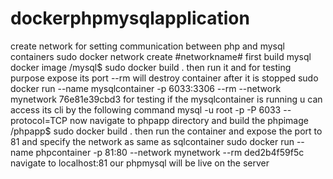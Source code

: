 # dockerphpmysqlapplication

create network for setting communication between php and mysql containers
sudo docker network create #networkname#
first build mysql docker image
/mysql$ sudo docker build .
then run it and for testing purpose expose its port --rm will destroy container after it is stopped 
sudo docker run --name mysqlcontainer -p 6033:3306 --rm --network mynetwork 76e81e39cbd3
for testing if the mysqlcontainer is running u can access its cli by the following command
mysql -u root -p -P 6033 --protocol=TCP
now navigate to phpapp directory and build the phpimage
/phpapp$ sudo docker build .
then run the container and expose the port to 81 and specify the network as same as sqlcontainer
sudo docker run --name phpcontainer -p 81:80 --network mynetwork --rm ded2b4f59f5c
navigate to localhost:81 our phpmysql will be live on the server
